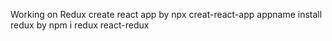 Working on Redux
create react app by npx creat-react-app appname
install redux by npm i redux react-redux

